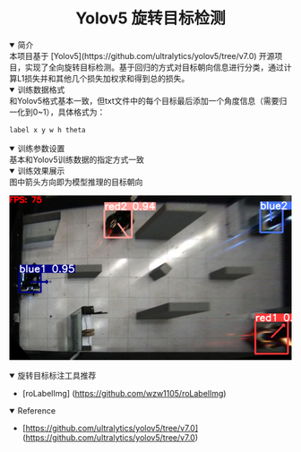 # <div align="center"> Yolov5 旋转目标检测 </div>

<details open>
<summary>简介</summary>
本项目基于 [Yolov5](https://github.com/ultralytics/yolov5/tree/v7.0) 开源项目，实现了全向旋转目标检测。基于回归的方式对目标朝向信息进行分类，通过计算L1损失并和其他几个损失加权求和得到总的损失。
</details>

<details open>
<summary>训练数据格式</summary>
和Yolov5格式基本一致，但txt文件中的每个目标最后添加一个角度信息（需要归一化到0~1），具体格式为：

```bash
label x y w h theta
```
</details>

<details open>
<summary>训练参数设置</summary>
基本和Yolov5训练数据的指定方式一致
</details>

<details open>
<summary>训练效果展示</summary>
图中箭头方向即为模型推理的目标朝向

![image](data/images/show.png)
</details>

<details open>
<summary>旋转目标标注工具推荐</summary>

- [roLabelImg] (https://github.com/wzw1105/roLabelImg)
</details>

<details open>
<summary>Reference</summary>

- [https://github.com/ultralytics/yolov5/tree/v7.0] (https://github.com/ultralytics/yolov5/tree/v7.0)
</details>